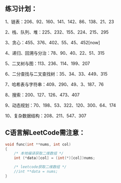 ## 练习计划：

1、链表：206、92、160、141、142、86、138、21、23

2、栈、队列、堆：225、232、155、224、215、295

3、贪心：455、376、402、55、45、452[now]

4、递归、回溯与分治：78、90、40、22、51、315

5、二叉树与图：113、236、114、199、207

6、二分查找与二叉查找树：35、34、33、449、315

7、哈希表与字符串：409、290、49、3、187、76

8、搜索：200、127、126、473、407

9、动态规划：70、198、53、322、120、300、64、174

10、复杂数据结构：208、211、547、307

## C语言解LeetCode需注意：
```c
void func(int **nums, int col)
{
	/* 本地编译获取二维数组 */
	int (*data)[col] = (int(*)[col])nums;

	/* leetcode获取二维数组 */
	//int **data = nums;
}
```

